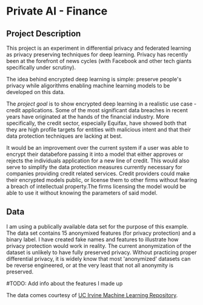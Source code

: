 # Private AI - Finance

## Project Description
This project is an experiment in differential privacy and federated learning as privacy preserving techniques for deep learning. Privacy has recently been at the forefront of news cycles (with Facebook and other tech giants specifically under scrutiny). 

The idea behind encrypted deep learning is simple: preserve people's privacy while aligorithms enabling machine learning models to be developed on this data.

The *project goal* is to show encrypted deep learning in a realistic use case - credit applications. Some of the most significant data breaches in recent years have originated at the hands of the financial industry. More specifically, the credit sector, especially Equifax, have showed both that they are high profile targets for entities with malicious intent and that their data protection techniques are lacking at best.

It would be an improvement over the current system if a user was able to encrypt their databefore passing it into a model that either approves or rejects the individuals application for a new line of credit. This would also serve to simplify the data protection measures currently necessary for companies providing credit related services. Credit providers could make their encrypted models public, or license them to other firms without fearing a breach of intellectual property.The firms licensing the model would be able to use it without knowing the parameters of said model.

## Data
I am using a publically available data set for the purpose of this example. The data set contains 15 anonymixed features (for privacy protection) and a binary label. I have created fake names and features to illustrate how privacy protection would work in reality. The current anonymization of the dataset is unlikely to have fully preserved privacy. Without practicing proper differential privacy, it is widely know that most 'anonymized' datasets can be reverse engineered, or at the very least that not all anonymity is preserved. 

#TODO: Add info about the features I made up

The data comes courtesy of [UC Irvine Machine Learning Repository](https://archive.ics.uci.edu/ml/datasets/Credit+Approval).   


